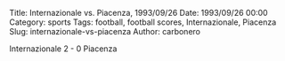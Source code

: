 Title: Internazionale vs. Piacenza, 1993/09/26
Date: 1993/09/26 00:00
Category: sports
Tags: football, football scores, Internazionale, Piacenza
Slug: internazionale-vs-piacenza
Author: carbonero


Internazionale 2 - 0 Piacenza
